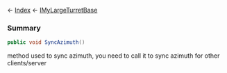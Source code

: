 ← [Index](Api-Index) ← [IMyLargeTurretBase](Sandbox.ModAPI.Ingame.IMyLargeTurretBase)

### Summary

```csharp
public void SyncAzimuth()
```

method used to sync azimuth, you need to call it to sync azimuth for other clients/server

